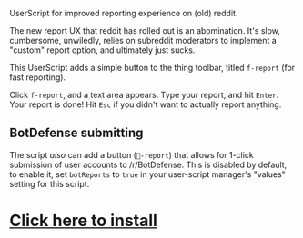 UserScript for improved reporting experience on (old) reddit.

The new report UX that reddit has rolled out is an abomination. It's slow, cumbersome, unwiledly, relies on subreddit moderators to implement a "custom" report option, and ultimately just sucks.

This UserScript adds a simple button to the thing toolbar, titled `f-report` (for fast reporting).

Click `f-report`, and a text area appears. Type your report, and hit `Enter`. Your report is done! Hit `Esc` if you didn't want to actually report anything.

## BotDefense submitting

The script _also_ can add a button (`🤖-report`) that allows for 1-click submission of user accounts to /r/BotDefense. This is disabled by default, to enable it, set `botReports` to `true` in your user-script manager's "values" setting for this script.


# [Click here to install](https://github.com/paradox460/userscripts/raw/master/fast-report/fast-report.user.js)
